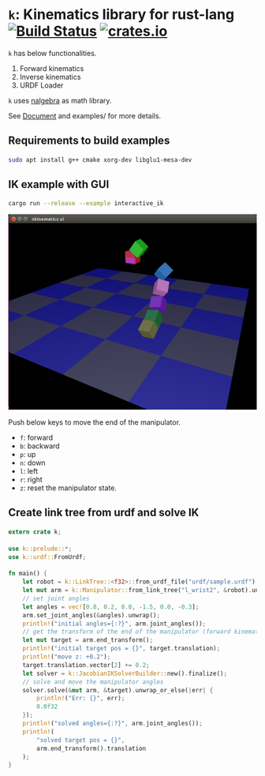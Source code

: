 # `k`: Kinematics library for rust-lang [![Build Status](https://travis-ci.org/OTL/k.svg?branch=master)](https://travis-ci.org/OTL/k) [![crates.io](https://img.shields.io/crates/v/k.svg)](https://crates.io/crates/k)

`k` has below functionalities.

1. Forward kinematics
1. Inverse kinematics
1. URDF Loader

`k` uses [nalgebra](http://nalgebra.org) as math library.

See [Document](http://docs.rs/k) and examples/ for more details.

## Requirements to build examples

```bash
sudo apt install g++ cmake xorg-dev libglu1-mesa-dev
```

## IK example with GUI

```bash
cargo run --release --example interactive_ik
```

![ik_sample](img/screenshot.png)

Push below keys to move the end of the manipulator.

- `f`: forward
- `b`: backward
- `p`: up
- `n`: down
- `l`: left
- `r`: right
- `z`: reset the manipulator state.

## Create link tree from urdf and solve IK

```rust
extern crate k;

use k::prelude::*;
use k::urdf::FromUrdf;

fn main() {
    let robot = k::LinkTree::<f32>::from_urdf_file("urdf/sample.urdf").unwrap();
    let mut arm = k::Manipulator::from_link_tree("l_wrist2", &robot).unwrap();
    // set joint angles
    let angles = vec![0.8, 0.2, 0.0, -1.5, 0.0, -0.3];
    arm.set_joint_angles(&angles).unwrap();
    println!("initial angles={:?}", arm.joint_angles());
    // get the transform of the end of the manipulator (forward kinematics)
    let mut target = arm.end_transform();
    println!("initial target pos = {}", target.translation);
    println!("move z: +0.2");
    target.translation.vector[2] += 0.2;
    let solver = k::JacobianIKSolverBuilder::new().finalize();
    // solve and move the manipulator angles
    solver.solve(&mut arm, &target).unwrap_or_else(|err| {
        println!("Err: {}", err);
        0.0f32
    });
    println!("solved angles={:?}", arm.joint_angles());
    println!(
        "solved target pos = {}",
        arm.end_transform().translation
    );
}
```
